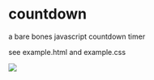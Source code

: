 countdown
=========

a bare bones javascript countdown timer

see example.html and example.css

<img src="http://i.imgur.com/I0iVh.png">
